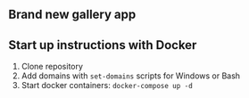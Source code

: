 ## Brand new gallery app

## Start up instructions with Docker

1. Clone repository
2. Add domains with `set-domains` scripts for Windows or Bash
3. Start docker containers: `docker-compose up -d`


